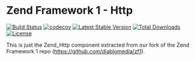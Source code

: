 Zend Framework 1 - Http
============================
[![Build Status](https://travis-ci.org/diablomedia/zf1-http.svg?branch=master)](https://travis-ci.org/diablomedia/zf1-http)
[![codecov](https://codecov.io/gh/diablomedia/zf1-http/branch/master/graph/badge.svg)](https://codecov.io/gh/diablomedia/zf1-http)
[![Latest Stable Version](https://poser.pugx.org/diablomedia/zendframework1-http/v/stable)](https://packagist.org/packages/diablomedia/zendframework1-http)
[![Total Downloads](https://poser.pugx.org/diablomedia/zendframework1-http/downloads)](https://packagist.org/packages/diablomedia/zendframework1-http)
[![License](https://poser.pugx.org/diablomedia/zendframework1-http/license)](https://packagist.org/packages/diablomedia/zendframework1-http)

This is just the Zend_Http component extracted from our fork of the Zend Framework 1 repo (https://github.com/diablomedia/zf1).
